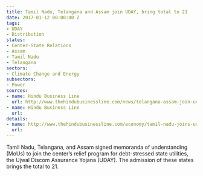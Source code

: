 ```yaml
---
title: Tamil Nadu, Telangana and Assam join UDAY, bring total to 21
date: 2017-01-12 00:00:00 Z
tags:
- UDAY
- Distribution
states:
- Center-State Relations
- Assam
- Tamil Nadu
- Telangana
sectors:
- Climate Change and Energy
subsectors:
- Power
sources:
- name: Hindu Business Line
  url: http://www.thehindubusinessline.com/news/telangana-assam-join-uday/article9459609.ece
- name: Hindu Business Line
  url: 
details:
- name: http://www.thehindubusinessline.com/economy/tamil-nadu-joins-uday-eyes-rs-11000-cr-savings/article9468330.ece
  url: 
---
```


Tamil Nadu, Telangana, and Assam signed memoranda of understanding (MoUs) to join the center’s relief program for debt-stressed state utilities, the Ujwal Discom Assurance Yojana (UDAY). The admission of these states brings the total to 21.
